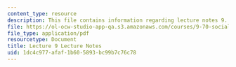 ```yaml
---
content_type: resource
description: This file contains information regarding lecture notes 9.
file: https://ol-ocw-studio-app-qa.s3.amazonaws.com/courses/9-70-social-psychology-spring-2013/1dc4c977afaf1b605893bc99b7c76c78_MIT9_70S13_Lect9.pdf
file_type: application/pdf
resourcetype: Document
title: Lecture 9 Lecture Notes
uid: 1dc4c977-afaf-1b60-5893-bc99b7c76c78
---
```

